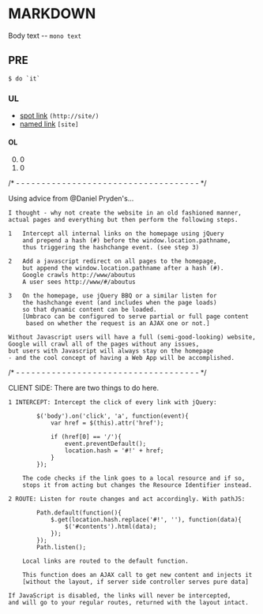 # MARKDOWN
Body text -- `mono text`

## PRE
    $ do `it`

### UL
* [spot link](http://site/) `(http://site/)`
* [named link][site] `[site]`

#### OL
0. 0
0. 0

[site]: http://site/

/* - - - - - - - - - - - - - - - - - - - - - - - - - - - - - - - - - - - - */

Using advice from @Daniel Pryden's...

    I thought - why not create the website in an old fashioned manner,
    actual pages and everything but then perform the following steps.

    1   Intercept all internal links on the homepage using jQuery
        and prepend a hash (#) before the window.location.pathname,
        thus triggering the hashchange event. (see step 3)

    2   Add a javascript redirect on all pages to the homepage,
        but append the window.location.pathname after a hash (#).
        Google crawls http://www/aboutus
        A user sees http://www/#/aboutus

    3   On the homepage, use jQuery BBQ or a similar listen for
        the hashchange event (and includes when the page loads)
        so that dynamic content can be loaded.
        [Umbraco can be configured to serve partial or full page content
         based on whether the request is an AJAX one or not.]

    Without Javascript users will have a full (semi-good-looking) website,
    Google will crawl all of the pages without any issues,
    but users with Javascript will always stay on the homepage
    - and the cool concept of having a Web App will be accomplished.

/* - - - - - - - - - - - - - - - - - - - - - - - - - - - - - - - - - - - - */

CLIENT SIDE: There are two things to do here.

    1 INTERCEPT: Intercept the click of every link with jQuery:

            $('body').on('click', 'a', function(event){
                var href = $(this).attr('href');

                if (href[0] == '/'){
                    event.preventDefault();
                    location.hash = '#!' + href;
                }
            });

        The code checks if the link goes to a local resource and if so,
        stops it from acting but changes the Resource Identifier instead.

    2 ROUTE: Listen for route changes and act accordingly. With pathJS:

            Path.default(function(){
                $.get(location.hash.replace('#!', ''), function(data){
                    $('#contents').html(data);
                });
            });
            Path.listen();

        Local links are routed to the default function.

        This function does an AJAX call to get new content and injects it
        [without the layout, if server side controller serves pure data]

    If JavaScript is disabled, the links will never be intercepted,
    and will go to your regular routes, returned with the layout intact.
